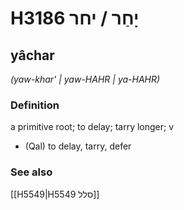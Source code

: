 # H3186 יָחַר / יחר

## yâchar

_(yaw-khar' | yaw-HAHR | ya-HAHR)_

### Definition

a primitive root; to delay; tarry longer; v

- (Qal) to delay, tarry, defer

### See also

[[H5549|H5549 סלל]]
